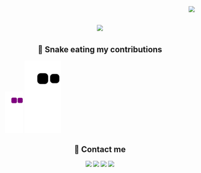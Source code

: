 <img align="right" src="https://visitor-badge.laobi.icu/badge?page_id=Rasen-athul.Rasen-athul">

<h1 align="center">
<a href="https://git.io/typing-svg">
<img src="https://readme-typing-svg.herokuapp.com?font=Fira+Code&weight=500&size=30&pause=1000&color=F70000&width=600&height=60&lines=Hey+There!%2C+%F0%9F%91%8B;Nice+to+meet+you....%F0%9F%98%87;Myself+Athul+%F0%9F%98%8C;From+Kerala%2C+India+%F0%9F%87%AE%F0%9F%87%B3%F0%9F%93%8D&center=true" />
</a>

</h1>
<h2 align="center">
🐍 Snake eating my contributions
</h2> 

![GitHub Snake Light](https://github.com/Rasen-athul/Rasen-athul/blob/output/github-contribution-grid-snake.gif#gh-light-mode-only)
![GitHub Snake Dark](https://github.com/Rasen-athul/Rasen-athul/blob/output/github-contribution-grid-snake.svg#gh-dark-mode-only)

<h2 align="center">
🤝 Contact me
</h2>

<p align="center">
<a href = "mailto: athul2003vl@gmail.com"><img src="https://img.shields.io/badge/-Gmail-c71610?style=for-the-badge&logo=gmail&logoColor=white&bgColor=red" target="_blank"></a>
<a href = "https://instagram.com/athul_v_l" target="_blank"><img src="https://img.shields.io/badge/-Instagram-dd2a7b?style=for-the-badge&logo=instagram&logoColor=white" target="_blank"></a>  
<a href = "https://www.facebook.com/profile.php?id=100071463320370&mibextid=ZbWKwL" target="_blank"><img src="https://img.shields.io/badge/-Facebook-1778f2?style=for-the-badge&logo=facebook&logoColor=white" target="_blank"></a>
<a href = "https://t.me/athul_v_l" target="_blank"><img src="https://img.shields.io/badge/-Telegram-229ed9?style=for-the-badge&logo=telegram&logoColor=white" target="_blank"></a>
</p>
